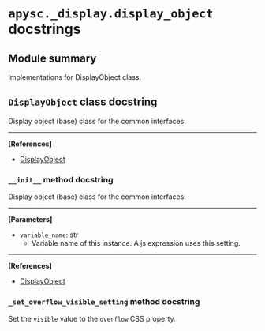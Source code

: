 # `apysc._display.display_object` docstrings

## Module summary

Implementations for DisplayObject class.

## `DisplayObject` class docstring

Display object (base) class for the common interfaces.<hr>

**[References]**

- [DisplayObject](https://simon-ritchie.github.io/apysc/en/display_object.html)

### `__init__` method docstring

Display object (base) class for the common interfaces.<hr>

**[Parameters]**

- `variable_name`: str
  - Variable name of this instance. A js expression uses this setting.

<hr>

**[References]**

- [DisplayObject](https://simon-ritchie.github.io/apysc/en/display_object.html)

### `_set_overflow_visible_setting` method docstring

Set the `visible` value to the `overflow` CSS property.
